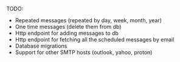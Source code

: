 TODO:

- Repeated messages (repeated by day, week, month, year)
- One time messages (delete them from db)
- Http endpoint for adding messages to db
- Http endpoint for fetching all the scheduled messages by email
- Database migrations
- Support for other SMTP hosts (outlook, yahoo, proton)
